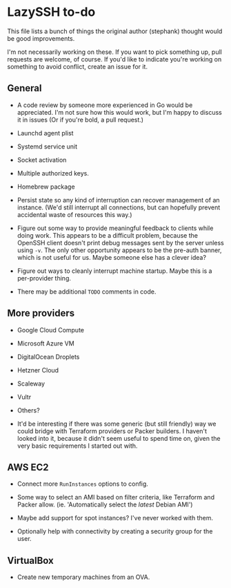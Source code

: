 # LazySSH to-do

This file lists a bunch of things the original author (stephank) thought would
be good improvements.

I'm not necessarily working on these. If you want to pick something up, pull
requests are welcome, of course. If you'd like to indicate you're working on
something to avoid conflict, create an issue for it.

## General

- A code review by someone more experienced in Go would be appreciated. I'm not
  sure how this would work, but I'm happy to discuss it in issues (Or if you're
  bold, a pull request.)

- Launchd agent plist

- Systemd service unit

- Socket activation

- Multiple authorized keys.

- Homebrew package

- Persist state so any kind of interruption can recover management of an
  instance. (We'd still interrupt all connections, but can hopefully prevent
  accidental waste of resources this way.)

- Figure out some way to provide meaningful feedback to clients while doing
  work. This appears to be a difficult problem, because the OpenSSH client
  doesn't print debug messages sent by the server unless using `-v`. The only
  other opportunity appears to be the pre-auth banner, which is not useful for
  us. Maybe someone else has a clever idea?

- Figure out ways to cleanly interrupt machine startup. Maybe this is a
  per-provider thing.

- There may be additional `TODO` comments in code.

## More providers

- Google Cloud Compute

- Microsoft Azure VM

- DigitalOcean Droplets

- Hetzner Cloud

- Scaleway

- Vultr

- Others?

- It'd be interesting if there was some generic (but still friendly) way we
  could bridge with Terraform providers or Packer builders. I haven't looked
  into it, because it didn't seem useful to spend time on, given the very basic
  requirements I started out with.

## AWS EC2

- Connect more `RunInstances` options to config.

- Some way to select an AMI based on filter criteria, like Terraform and Packer
  allow. (ie. 'Automatically select the _latest_ Debian AMI')

- Maybe add support for spot instances? I've never worked with them.

- Optionally help with connectivity by creating a security group for the user.

## VirtualBox

- Create new temporary machines from an OVA.
